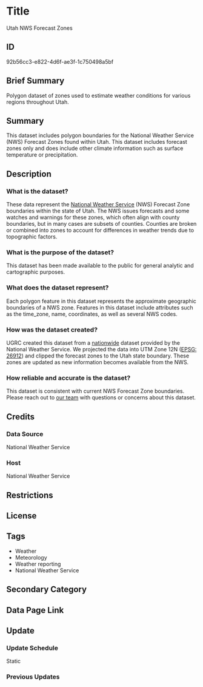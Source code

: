 # Title

Utah NWS Forecast Zones

## ID

92b56cc3-e822-4d6f-ae3f-1c750498a5bf

## Brief Summary

Polygon dataset of zones used to estimate weather conditions for various regions throughout Utah.

## Summary

This dataset includes polygon boundaries for the National Weather Service (NWS) Forecast Zones found within Utah. This dataset includes forecast zones only and does include other climate information such as surface temperature or precipitation.

## Description

### What is the dataset?

These data represent the [National Weather Service](https://www.weather.gov/) (NWS) Forecast Zone boundaries within the state of Utah. The NWS issues forecasts and some watches and warnings for these zones, which often align with county boundaries, but in many cases are subsets of counties. Counties are broken or combined into zones to account for differences in weather trends due to topographic factors.

### What is the purpose of the dataset?

This dataset has been made available to the public for general analytic and cartographic purposes.

<!--- Do we know if any Utah-specific companies or entities use these zones for their weather reporting? Do these data have any other specific purposes? --->

### What does the dataset represent?

Each polygon feature in this dataset represents the approximate geographic boundaries of a NWS zone. Features in this dataset include attributes such as the time_zone, name, coordinates, as well as several NWS codes.

### How was the dataset created?

UGRC created this dataset from a [nationwide](https://www.weather.gov/gis/PublicZones) dataset provided by the National Weather Service. We projected the data into UTM Zone 12N ([EPSG: 26912](https://epsg.io/26912)) and clipped the forecast zones to the Utah state boundary. These zones are updated as new information becomes available from the NWS.

<!--- The original metadata specified the EPSG code for the coordinate system, which is something I haven't seen repeated in our other datasets. Is that an essential detail to include for this dataset in particular? --->

### How reliable and accurate is the dataset?

This dataset is consistent with current NWS Forecast Zone boundaries. Please reach out to [our team](https://gis.utah.gov/contact/) with questions or concerns about this dataset.

## Credits

### Data Source

National Weather Service

### Host

National Weather Service

## Restrictions

## License

## Tags

- Weather
- Meteorology
- Weather reporting
- National Weather Service

## Secondary Category

## Data Page Link

## Update

### Update Schedule

Static

### Previous Updates
